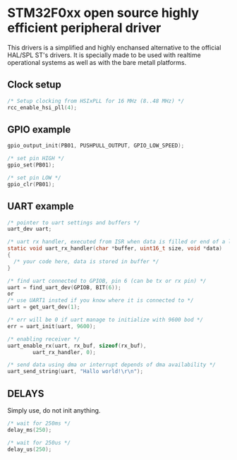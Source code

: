 # STM32F0xx open source highly efficient peripheral driver

This drivers is a simplified and highly enchansed alternative to the official HAL/SPL ST's drivers.
It is specially made to be used with realtime operational systems as well as with the bare metall platforms.

## Clock setup
```c
/* Setup clocking from HSIxPLL for 16 MHz (8..48 MHz) */
rcc_enable_hsi_pll(4);
```

## GPIO example
```c
gpio_output_init(PB01, PUSHPULL_OUTPUT, GPIO_LOW_SPEED);

/* set pin HIGH */
gpio_set(PB01);

/* set pin LOW */
gpio_clr(PB01);
```
## UART example
```c
/* pointer to uart settings and buffers */
uart_dev uart;

/* uart rx handler, executed from ISR when data is filled or end of a line detected */
static void uart_rx_handler(char *buffer, uint16_t size, void *data)
{
  /* your code here, data is stored in buffer */
}

/* find uart connected to GPIOB, pin 6 (can be tx or rx pin) */
uart = find_uart_dev(GPIOB, BIT(6));
or
/* use UART1 insted if you know where it is connected to */
uart = get_uart_dev(1);

/* err will be 0 if uart manage to initialize with 9600 bod */
err = uart_init(uart, 9600);

/* enabling receiver */
uart_enable_rx(uart, rx_buf, sizeof(rx_buf),
		uart_rx_handler, 0);

/* send data using dma or interrupt depends of dma availability */
uart_send_string(uart, "Hallo world!\r\n");
```
## DELAYS
Simply use, do not init anything.
```c
/* wait for 250ms */
delay_ms(250);

/* wait for 250us */
delay_us(250);
```
